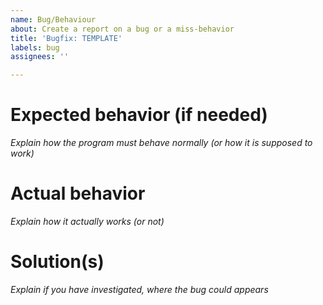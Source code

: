 ```yaml
---
name: Bug/Behaviour
about: Create a report on a bug or a miss-behavior
title: 'Bugfix: TEMPLATE'
labels: bug
assignees: ''

---
```


# Expected behavior (if needed)

*Explain how the program must behave normally (or how it is supposed to work)*

# Actual behavior

*Explain how it actually works (or not)*

# Solution(s)

*Explain if you have investigated, where the bug could appears*
